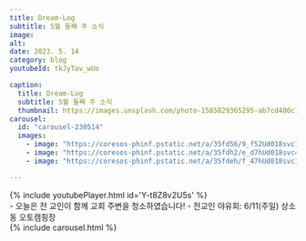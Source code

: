 ```yaml
---
title: Dream-Log
subtitle: 5월 둘째 주 소식
image:
alt: 
date: 2023. 5. 14
category: blog
youtubeId: tkJyTav_wUo

caption:
  title: Dream-Log  
  subtitle: 5월 둘째 주 소식
  thumbnail: https://images.unsplash.com/photo-1585829365295-ab7cd400c167?ixlib=rb-4.0.3&ixid=MnwxMjA3fDB8MHxwaG90by1wYWdlfHx8fGVufDB8fHx8&auto=format&fit=crop&w=2370&q=80
carousel:
  id: "carousel-230514"
  images:
    - image: "https://coresos-phinf.pstatic.net/a/35fd56/9_f52Ud018svc1car3gdv72ax5_hbjcak.jpg?type=e1920_std&cors=band"
    - image: "https://coresos-phinf.pstatic.net/a/35fdh2/e_d7hUd018svc450xbw0ev5um_hwao40.jpg?type=e1920_std&cors=band"
    - image: "https://coresos-phinf.pstatic.net/a/35fdeh/f_47hUd018svc1q7tec64miy1d_hwao40.jpg?type=e1920_std&cors=band"

---
```

<div>{% include youtubePlayer.html id='Y-t8Z8v2U5s' %}</div>
- 오늘은 전 교인이 함께 교회 주변을 청소하였습니다!
- 전교인 야유회: 6/11(주일) 상소동 오토캠핑장
<div class="mt-4">{% include carousel.html %}</div>
